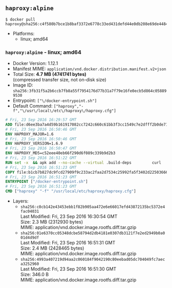 ## `haproxy:alpine`

```console
$ docker pull haproxy@sha256:c4f580b7bce1b8baf3372e6778c33ed431defd44e0db208e69de4484fbec70cb
```

-	Platforms:
	-	linux; amd64

### `haproxy:alpine` - linux; amd64

-	Docker Version: 1.12.1
-	Manifest MIME: `application/vnd.docker.distribution.manifest.v2+json`
-	Total Size: **4.7 MB (4741741 bytes)**  
	(compressed transfer size, not on-disk size)
-	Image ID: `sha256:3fb31f5a2b6ccb7fb8a55f7954176d77b31a7f79e16fe0ecb5d864c058899530`
-	Entrypoint: `["\/docker-entrypoint.sh"]`
-	Default Command: `["haproxy","-f","\/usr\/local\/etc\/haproxy\/haproxy.cfg"]`

```dockerfile
# Fri, 23 Sep 2016 16:29:57 GMT
ADD file:d6ee3ba7a4d59b161917082cc7242c660c61bb3f3cc1549c7e2dfff2b0de7104 in / 
# Fri, 23 Sep 2016 16:50:46 GMT
ENV HAPROXY_MAJOR=1.6
# Fri, 23 Sep 2016 16:50:46 GMT
ENV HAPROXY_VERSION=1.6.9
# Fri, 23 Sep 2016 16:50:47 GMT
ENV HAPROXY_MD5=c52eee40eb66f290d6f089c339b9d2b3
# Fri, 23 Sep 2016 16:51:22 GMT
RUN set -x 	&& apk add --no-cache --virtual .build-deps 		curl 		gcc 		libc-dev 		linux-headers 		make 		openssl-dev 		pcre-dev 		zlib-dev 	&& curl -SL "http://www.haproxy.org/download/${HAPROXY_MAJOR}/src/haproxy-${HAPROXY_VERSION}.tar.gz" -o haproxy.tar.gz 	&& echo "${HAPROXY_MD5}  haproxy.tar.gz" | md5sum -c 	&& mkdir -p /usr/src 	&& tar -xzf haproxy.tar.gz -C /usr/src 	&& mv "/usr/src/haproxy-$HAPROXY_VERSION" /usr/src/haproxy 	&& rm haproxy.tar.gz 	&& make -C /usr/src/haproxy 		TARGET=linux2628 		USE_PCRE=1 PCREDIR= 		USE_OPENSSL=1 		USE_ZLIB=1 		all 		install-bin 	&& mkdir -p /usr/local/etc/haproxy 	&& cp -R /usr/src/haproxy/examples/errorfiles /usr/local/etc/haproxy/errors 	&& rm -rf /usr/src/haproxy 	&& runDeps="$( 		scanelf --needed --nobanner --recursive /usr/local 			| awk '{ gsub(/,/, "\nso:", $2); print "so:" $2 }' 			| sort -u 			| xargs -r apk info --installed 			| sort -u 	)" 	&& apk add --virtual .haproxy-rundeps $runDeps 	&& apk del .build-deps
# Fri, 23 Sep 2016 16:51:23 GMT
COPY file:b1cb7b827dc9fcd27909f9c233ac2faa2d7534c25992fa5f3402d22503666d6d in / 
# Fri, 23 Sep 2016 16:51:23 GMT
ENTRYPOINT ["/docker-entrypoint.sh"]
# Fri, 23 Sep 2016 16:51:23 GMT
CMD ["haproxy" "-f" "/usr/local/etc/haproxy/haproxy.cfg"]
```

-	Layers:
	-	`sha256:c0cb142e43453ebb1f82b905aa472e6e66017efd43872135bc5372e4fac04031`  
		Last Modified: Fri, 23 Sep 2016 16:30:54 GMT  
		Size: 2.3 MB (2312930 bytes)  
		MIME: application/vnd.docker.image.rootfs.diff.tar.gzip
	-	`sha256:01e6370cc05348dcbe58794d2db4181e0307db3121f7e2ed2949b0a001d4d9df`  
		Last Modified: Fri, 23 Sep 2016 16:51:31 GMT  
		Size: 2.4 MB (2428465 bytes)  
		MIME: application/vnd.docker.image.rootfs.diff.tar.gzip
	-	`sha256:4993a407219d94aa2c060184f9042190c80eebad05dc704049fc7aeca3252960`  
		Last Modified: Fri, 23 Sep 2016 16:51:30 GMT  
		Size: 346.0 B  
		MIME: application/vnd.docker.image.rootfs.diff.tar.gzip
